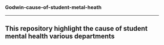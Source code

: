 ### Godwin-cause-of-student-metal-heath
---
## This repository highlight the cause of student mental health various departments
